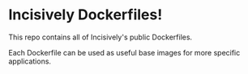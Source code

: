 # Incisively Dockerfiles!

This repo contains all of Incisively's public Dockerfiles.

Each Dockerfile can be used as useful base images for more specific
applications.
